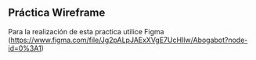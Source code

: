 ## Práctica Wireframe
Para la realización de esta practica utilice Figma (https://www.figma.com/file/Jg2pALpJAExXVgE7UcHIlw/Abogabot?node-id=0%3A1)

